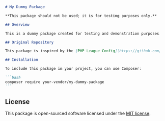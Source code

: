 ````markdown
# My Dummy Package

**This package should not be used; it is for testing purposes only.**

## Overview

This is a dummy package created for testing and demonstration purposes. It is not intended for production use.

## Original Repository

This package is inspired by the [PHP League Config](https://github.com/thephpleague/config) package. Please refer to the original repository for a robust and production-ready configuration solution.

## Installation

To include this package in your project, you can use Composer:

```bash
composer require your-vendor/my-dummy-package
```
````

## License

This package is open-sourced software licensed under the [MIT license](LICENSE).

```

```
